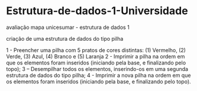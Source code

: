 # Estrutura-de-dados-1-Universidade
avaliação mapa unicesumar - estrutura de dados 1

criação de uma estrutura de dados do tipo pilha

1 - Preencher uma pilha com 5 pratos de cores distintas: (1) Vermelho, (2) Verde, (3) Azul, (4) Branco e (5) Laranja
2 - Imprimir a pilha na ordem em que os elementos foram inseridos (iniciando pela base, e finalizando pelo topo);
3 – Desempilhar todos os elementos, inserindo-os em uma segunda estrutura de dados do tipo pilha;
4 - Imprimir a nova pilha na ordem em que os elementos foram inseridos (iniciando pela base, e finalizando pelo topo).
